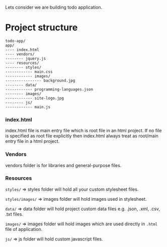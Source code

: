 Lets consider we are building todo application.

# Project structure

```
todo-app/
app/
---- index.html
---- vendors/
-------- jquery.js
---- resources/
-------- styles/
------------ main.css
------------ images/
---------------- background.jpg
-------- data/
------------ programming-languages.json
-------- images/
------------ site-logo.jpg
-------- js/
------------ main.js
```

### index.html

index.html file is main entry file which is root file in an html project. If no file is specified as root file explicitly then index.html always treat as root/main entry file in a html project.

### Vendors

vendors folder is for libraries and general-purpose files.

### Resources

`styles/` => styles folder will hold all your custom stylesheet files.

`styles/images/` => images folder will hold images used in stylesheet.

`data/` => data folder will hold project custom data files e.g. .json, .xml, .csv, .txt files.

`images/` => images folder will hold images which are used directly in `.html` file of application.

`js/` => js folder will hold custom javascript files.

